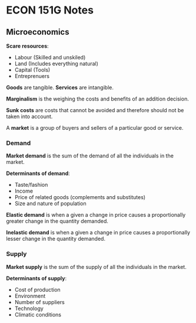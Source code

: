 # ECON 151G Notes

## Microeconomics

**Scare resources**:
- Labour (Skilled and unskiled)
- Land (Includes everything natural)
- Capital (Tools)
- Entreprenuers

**Goods** are tangible.
**Services** are intangible.

**Marginalism** is the weighing the costs and benefits of an addition decision.

**Sunk costs** are costs that cannot be avoided and therefore should not be taken into account.

A **market** is a group of buyers and sellers of a particular good or service.

### Demand
**Market demand** is the sum of the demand of all the individuals in the market.

**Determinants of demand**:
- Taste/fashion
- Income
- Price of related goods (complements and substitutes)
- Size and nature of population

**Elastic demand** is when a given a change in price causes a proportionally greater change in the quantity demanded.

**Inelastic demand** is when a given a change in price causes a proportionally lesser change in the quantity demanded.

### Supply
**Market supply** is the sum of the supply of all the individuals in the market.

**Determinants of supply**:
- Cost of production
- Environment
- Number of suppliers
- Technology
- Climatic conditions
